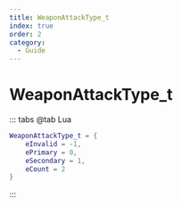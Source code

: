 ```yaml
---
title: WeaponAttackType_t
index: true
order: 2
category:
  - Guide
---
```


# WeaponAttackType_t
::: tabs
@tab Lua
```lua
WeaponAttackType_t = {
    eInvalid = -1,
    ePrimary = 0,
    eSecondary = 1,
    eCount = 2
}
```
:::